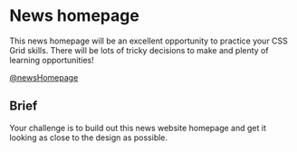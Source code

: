 # News homepage
This news homepage will be an excellent opportunity to practice your CSS Grid skills. There will be lots of tricky decisions to make and plenty of learning opportunities!

[@newsHomepage](https://news-homepage-5h2z5adt9-qualeloii.vercel.app/)

## Brief
Your challenge is to build out this news website homepage and get it looking as close to the design as possible.
